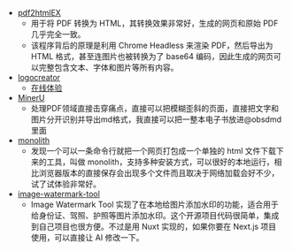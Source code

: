 - [pdf2htmlEX](https://github.com/pdf2htmlEX/pdf2htmlEX)
  - 用于将 PDF 转换为 HTML，其转换效果非常好，生成的网页和原始 PDF 几乎完全一致。
  - 该程序背后的原理是利用 Chrome Headless 来渲染 PDF，然后导出为 HTML 格式，甚至连图片也被转换为了 base64 编码，因此生成的网页可以完整包含文本、字体和图片等所有内容。
- [logocreator](https://github.com/Nutlope/logocreator)
  - [在线体验](https://www.logo-creator.io/)
- [MinerU](https://github.com/opendatalab/MinerU)
  - 处理PDF领域直接击穿痛点，直接可以把模糊歪斜的页面，直接把文字和图片分开识别并导出md格式，我直接可以把一整本电子书放进@obsdmd 里面
- [monolith](https://github.com/Y2Z/monolith)
  - 发现一个可以一条命令行就把一个网页打包成一个单独的 html 文件下载下来的工具，叫做 monolith，支持多种安装方式，可以很好的本地运行，相比浏览器版本的直接保存会出现多个文件而且取决于网络加载会好不少，试了试体验非常好。
- [image-watermark-tool](https://github.com/unilei/image-watermark-tool)
  - Image Watermark Tool 实现了在本地给图片添加水印的功能，适合用于给身份证、驾照、护照等图片添加水印。这个开源项目代码很简单，集成到自己项目也很方便。不过是用 Nuxt 实现的，如果你要在 Next.js 项目使用，可以直接让 AI 修改一下。
